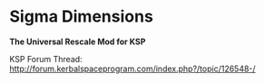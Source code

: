# Sigma Dimensions


**The Universal Rescale Mod for KSP**


KSP Forum Thread: http://forum.kerbalspaceprogram.com/index.php?/topic/126548-/
